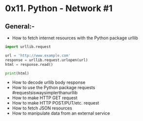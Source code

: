 #  0x11. Python - Network #1


## General:-
- How to fetch internet resources with the Python package urllib
```python
import urllib.request

url = 'http://www.example.com'
response = urllib.request.urlopen(url)
html = response.read()

print(html)
```
- How to decode urllib body response
- How to use the Python package requests #requestsiswaysimplerthanurllib
- How to make HTTP GET request
- How to make HTTP POST/PUT/etc. request
- How to fetch JSON resources
- How to manipulate data from an external service